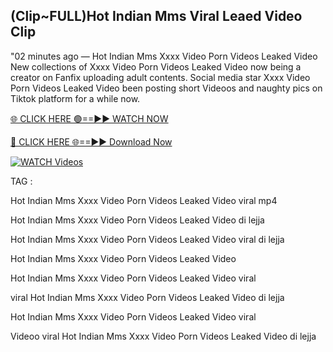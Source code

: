 ## (Clip~FULL)Hot Indian Mms Viral Leaed Video Clip


"02 minutes ago —  Hot Indian Mms Xxxx Video Porn Videos Leaked Video New collections of   Xxxx Video Porn Videos Leaked Video now being a creator on Fanfix uploading adult contents. Social media star   Xxxx Video Porn Videos Leaked Video been posting short Videoos and naughty pics on Tiktok platform for a while now.


[🌐 CLICK HERE 🟢==►► WATCH NOW](https://cutt.ly/mrqM9kNd)

[🔴 CLICK HERE 🌐==►► Download Now](https://cutt.ly/mrqM9kNd)

[![WATCH Videos](https://i.imgur.com/dJHk4Zq.gif)](https://cutt.ly/mrqM9kNd)


TAG :

Hot Indian Mms Xxxx Video Porn Videos Leaked Video viral mp4

Hot Indian Mms Xxxx Video Porn Videos Leaked Video di lejja

Hot Indian Mms Xxxx Video Porn Videos Leaked Video viral di lejja

Hot Indian Mms Xxxx Video Porn Videos Leaked Video

Hot Indian Mms Xxxx Video Porn Videos Leaked Video viral

viral Hot Indian Mms Xxxx Video Porn Videos Leaked Video di lejja

Hot Indian Mms Xxxx Video Porn Videos Leaked Video viral

Videoo viral Hot Indian Mms Xxxx Video Porn Videos Leaked Video di lejja
